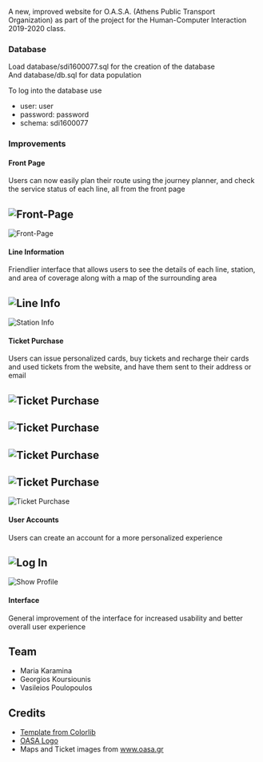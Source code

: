 A new, improved website for O.A.S.A. (Athens Public Transport Organization) as part of the project for the Human-Computer Interaction 2019-2020 class.

### Database

Load database/sdi1600077.sql for the creation of the database<br/>
And database/db.sql for data population

To log into the database use
- user: user
- password: password
- schema: sdi1600077


### Improvements

#### Front Page
Users can now easily plan their route using the journey planner, and check the service status of each line, all from the front page

![Front-Page](screenshots/front-page-1.png)
---
![Front-Page](screenshots/front-page-2.png)

#### Line Information
Friendlier interface that allows users to see the details of each line, station, and area of coverage along with a map of the surrounding area

![Line Info](screenshots/line-info-1.png)
---
![Station Info](screenshots/line-info-2.png)


#### Ticket Purchase
Users can issue personalized cards, buy tickets and recharge their cards and used tickets from the website, and have them sent to their address or email

![Ticket Purchase](screenshots/buy-tickets-1.png)
---
![Ticket Purchase](screenshots/buy-tickets-2.png)
---
![Ticket Purchase](screenshots/buy-tickets-3.png)
---
![Ticket Purchase](screenshots/buy-tickets-4.png)
---
![Ticket Purchase](screenshots/buy-tickets-5.png)



#### User Accounts
Users can create an account for a more personalized experience

![Log In](screenshots/profile-1.png)
---
![Show Profile](screenshots/profile-2.png)

#### Interface
General improvement of the interface for increased usability and better overall user experience

## Team
- Maria Karamina
- Georgios Koursiounis
- Vasileios Poulopoulos

## Credits
- [Template from Colorlib](https://colorlib.com/wp/template/carbook/) <br/>
- [OASA Logo](https://el.wikipedia.org/wiki/%CE%A3%CF%85%CE%B3%CE%BA%CE%BF%CE%B9%CE%BD%CF%89%CE%BD%CE%AF%CE%B5%CF%82_%CF%83%CF%84%CE%B7%CE%BD_%CE%91%CE%B8%CE%AE%CE%BD%CE%B1#/media/%CE%91%CF%81%CF%87%CE%B5%CE%AF%CE%BF:TransportForAthens_logo.jpg) <br/>
- Maps and Ticket images from www.oasa.gr
